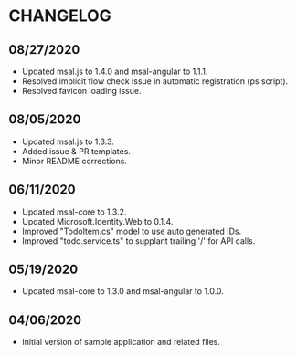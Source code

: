 # CHANGELOG

## 08/27/2020

* Updated msal.js to 1.4.0 and msal-angular to 1.1.1.
* Resolved implicit flow check issue in automatic registration (ps script).
* Resolved favicon loading issue.

## 08/05/2020

* Updated msal.js to 1.3.3.
* Added issue & PR templates.
* Minor README corrections.

## 06/11/2020

* Updated msal-core to 1.3.2.
* Updated Microsoft.Identity.Web to 0.1.4.
* Improved "TodoItem.cs" model to use auto generated IDs.
* Improved "todo.service.ts" to supplant trailing '/' for API calls.

## 05/19/2020

* Updated msal-core to 1.3.0 and msal-angular to 1.0.0.

## 04/06/2020

* Initial version of sample application and related files.
